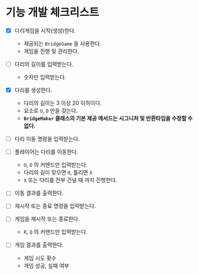 # 기능 개발 체크리스트

- [X] 다리게임을 시작(생성)한다.
    - 제공되는 `BridgeGame` 을 사용한다.
    - 게임을 진행 및 관리한다.

- [ ] 다리의 길이를 입력받는다.
    - 숫자만 입력받는다.

- [X] 다리를 생성한다.
    - 다리의 길이는 3 이상 20 이하이다.
    - 요소로 `U`, `D` 만을 갖는다.
    - **`BridgeMaker` 클래스의 기본 제공 메서드는 시그니처 및 반환타입을 수정할 수 없다.**

- [ ] 다리 이동 명령을 입력받는다.

- [ ] 플레이어는 다리를 이동한다.
    - `U`, `D` 의 커맨드만 입력받는다.
    - 다리의 길이 맞으면 `O`, 틀리면 `X`
    - `X` 또는 다리를 전부 건널 때 까지 진행한다.

- [ ] 이동 결과를 출력한다.

- [ ] 재시작 또는 종료 명령을 입력받는다.

- [ ] 게임을 재시작 또는 종료한다.
    - `R`, `Q` 의 커맨드만 입력받는다.

- [ ] 게임 결과를 출력한다.
    - 게임 시도 횟수
    - 게임 성공, 실패 여부
